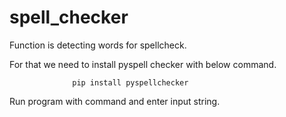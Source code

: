 # spell_checker
Function is detecting words for spellcheck.

For that we need to install pyspell checker with below command.
                  
                  pip install pyspellchecker
                  
                  
Run program with command and enter input string.
